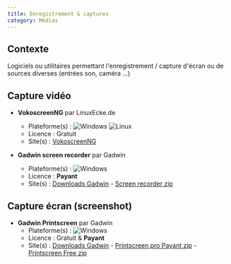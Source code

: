 ```yaml
---
title: Enregistrement & captures
category: Médias
---	
```


## Contexte

Logiciels ou utilitaires permettant l'enregistrement / capture d'écran ou de sources diverses (entrées son, caméra ...)


## Capture vidéo

* **VokoscreenNG** par LinuxEcke.de
	- Plateforme(s) : ![Windows]({{site.url}}/images/windows.png "Windows") ![Linux]({{site.url}}/images/tux.png "Linux")
	- Licence : Gratuit
	- Site(s) : [VokoscreenNG](https://linuxecke.volkoh.de/vokoscreen/vokoscreen.html)

* **Gadwin screen recorder** par Gadwin
	- Plateforme(s) : ![Windows]({{site.url}}/images/windows.png "Windows")
	- Licence : **Payant**
	- Site(s) : [Downloads Gadwin](https://www.gadwin.com/download/) - [Screen recorder zip](https://www.gadwin.com/download/ScreenRecorder_Setup.zip)
	
## Capture écran (screenshot)

* **Gadwin Printscreen** par Gadwin
	- Plateforme(s) : ![Windows]({{site.url}}/images/windows.png "Windows")
	- Licence : Gratuit & **Payant**
	- Site(s) : [Downloads Gadwin](https://www.gadwin.com/download/) - [Printscreen pro Payant zip](https://www.gadwin.com/download/PrintScreenPro_Setup.zip) - [Printscreen Free zip](https://www.gadwin.com/download/PrintScreen_Setup.zip)